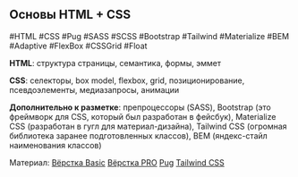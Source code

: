 ## **Основы HTML + CSS**
#HTML #CSS #Pug #SASS #SCSS #Bootstrap #Tailwind #Materialize #BEM #Adaptive #FlexBox #CSSGrid #Float

**HTML**: структура страницы, семантика, формы, эммет

**CSS**: селекторы, box model, flexbox, grid, позиционирование, псевдоэлементы, медиазапросы, анимации

**Дополнительно к разметке**: препроцессоры (SASS), Bootstrap (это фреймворк для CSS, который был разработан в фейсбук), Materialize CSS (разработан в гугл для материал-дизайна), Tailwind CSS (огромная библиотека заранее подготовленных классов), BEM (яндекс-стайл наименования классов)

Материал:
[Вёрстка Basic](../../Development/FrontEnd/HTML+CSS__Git+NPM/Базовая%20вёрстка/Вёрстка%20Basic.md)
[Вёрстка PRO](../../Development/FrontEnd/HTML+CSS__Git+NPM/Вёрстка%20PRO/Вёрстка%20PRO.md)
[Pug](../../Development/FrontEnd/HTML+CSS__Git+NPM/PUG/Pug.md)
[Tailwind CSS](../../Development/FrontEnd/Tailwind%20CSS.md)